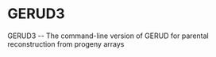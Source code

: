 # GERUD3
GERUD3 -- The command-line version of GERUD for parental reconstruction from progeny arrays
